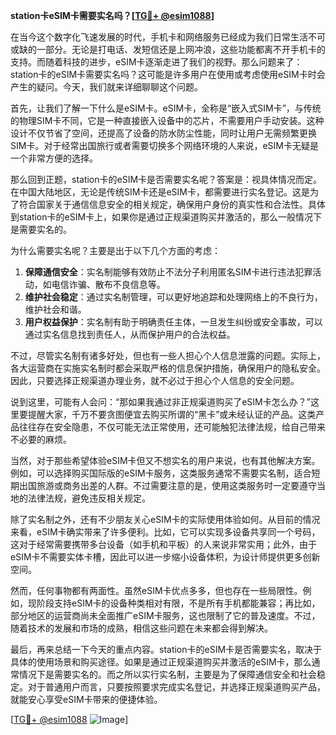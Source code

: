 **station卡eSIM卡需要实名吗？[[TG💪+ @esim1088](https://t.me/s/esim1088)]**

在当今这个数字化飞速发展的时代，手机卡和网络服务已经成为我们日常生活不可或缺的一部分。无论是打电话、发短信还是上网冲浪，这些功能都离不开手机卡的支持。而随着科技的进步，eSIM卡逐渐走进了我们的视野。那么问题来了：station卡的eSIM卡需要实名吗？这可能是许多用户在使用或考虑使用eSIM卡时会产生的疑问。今天，我们就来详细聊聊这个问题。

首先，让我们了解一下什么是eSIM卡。eSIM卡，全称是“嵌入式SIM卡”，与传统的物理SIM卡不同，它是一种直接嵌入设备中的芯片，不需要用户手动安装。这种设计不仅节省了空间，还提高了设备的防水防尘性能，同时让用户无需频繁更换SIM卡。对于经常出国旅行或者需要切换多个网络环境的人来说，eSIM卡无疑是一个非常方便的选择。

那么回到正题，station卡的eSIM卡是否需要实名呢？答案是：视具体情况而定。在中国大陆地区，无论是传统SIM卡还是eSIM卡，都需要进行实名登记。这是为了符合国家关于通信信息安全的相关规定，确保用户身份的真实性和合法性。具体到station卡的eSIM卡上，如果你是通过正规渠道购买并激活的，那么一般情况下是需要实名的。

为什么需要实名呢？主要是出于以下几个方面的考虑：

1. **保障通信安全**：实名制能够有效防止不法分子利用匿名SIM卡进行违法犯罪活动，如电信诈骗、散布不良信息等。
2. **维护社会稳定**：通过实名制管理，可以更好地追踪和处理网络上的不良行为，维护社会和谐。
3. **用户权益保护**：实名制有助于明确责任主体，一旦发生纠纷或安全事故，可以通过实名信息找到责任人，从而保护用户的合法权益。

不过，尽管实名制有诸多好处，但也有一些人担心个人信息泄露的问题。实际上，各大运营商在实施实名制时都会采取严格的信息保护措施，确保用户的隐私安全。因此，只要选择正规渠道办理业务，就不必过于担心个人信息的安全问题。

说到这里，可能有人会问：“那如果我通过非正规渠道购买了eSIM卡怎么办？”这里要提醒大家，千万不要贪图便宜去购买所谓的“黑卡”或未经认证的产品。这类产品往往存在安全隐患，不仅可能无法正常使用，还可能触犯法律法规，给自己带来不必要的麻烦。

当然，对于那些希望体验eSIM卡但又不想实名的用户来说，也有其他解决方案。例如，可以选择购买国际版的eSIM卡服务，这类服务通常不需要实名制，适合短期出国旅游或商务出差的人群。不过需要注意的是，使用这类服务时一定要遵守当地的法律法规，避免违反相关规定。

除了实名制之外，还有不少朋友关心eSIM卡的实际使用体验如何。从目前的情况来看，eSIM卡确实带来了许多便利。比如，它可以实现多设备共享同一个号码，这对于经常需要携带多台设备（如手机和平板）的人来说非常实用；此外，由于eSIM卡不需要实体卡槽，因此可以进一步缩小设备体积，为设计师提供更多创新空间。

然而，任何事物都有两面性。虽然eSIM卡优点多多，但也存在一些局限性。例如，现阶段支持eSIM卡的设备种类相对有限，不是所有手机都能兼容；再比如，部分地区的运营商尚未全面推广eSIM卡服务，这也限制了它的普及速度。不过，随着技术的发展和市场的成熟，相信这些问题在未来都会得到解决。

最后，再来总结一下今天的重点内容。station卡的eSIM卡是否需要实名，取决于具体的使用场景和购买途径。如果是通过正规渠道购买并激活的eSIM卡，那么通常情况下是需要实名的。而之所以实行实名制，主要是为了保障通信安全和社会稳定。对于普通用户而言，只要按照要求完成实名登记，并选择正规渠道购买产品，就能安心享受eSIM卡带来的便捷体验。

[[TG💪+ @esim1088](https://t.me/s/esim1088) ![Image](https://i.postimg.cc/4NQfJmqS/Snipaste-2025-05-13-00-14-12.png)]